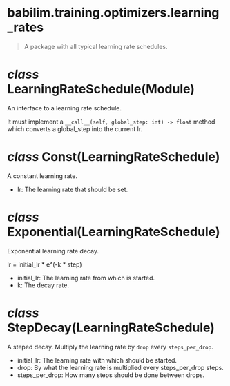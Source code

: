 # babilim.training.optimizers.learning_rates

> A package with all typical learning rate schedules.

# *class* **LearningRateSchedule**(Module)

An interface to a learning rate schedule.

It must implement a `__call__(self, global_step: int) -> float` method which converts a global_step into the current lr.


# *class* **Const**(LearningRateSchedule)

A constant learning rate.

* lr: The learning rate that should be set.


# *class* **Exponential**(LearningRateSchedule)

Exponential learning rate decay.

lr = initial_lr * e^(-k * step)

* initial_lr: The learning rate from which is started.
* k: The decay rate.


# *class* **StepDecay**(LearningRateSchedule)

A steped decay.
Multiply the learning rate by `drop` every `steps_per_drop`.

* initial_lr: The learning rate with which should be started.
* drop: By what the learning rate is multiplied every steps_per_drop steps.
* steps_per_drop: How many steps should be done between drops.


